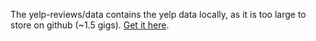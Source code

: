 The yelp-reviews/data contains the yelp data locally, as it is too large to store on github (~1.5 gigs). [Get it here](https://www.dropbox.com/s/ewfq5q6w7rxxs1o/yelp-review-dataset.tar.gz?dl=0).
